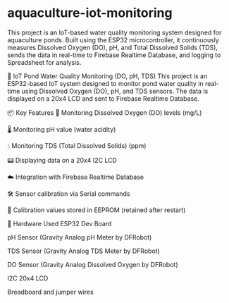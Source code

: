 # aquaculture-iot-monitoring
This project is an IoT-based water quality monitoring system designed for aquaculture ponds. Built using the ESP32 microcontroller, it continuously measures Dissolved Oxygen (DO), pH, and Total Dissolved Solids (TDS), sends the data in real-time to Firebase Realtime Database, and logging to Spreadsheet for analysis.

🌊 IoT Pond Water Quality Monitoring (DO, pH, TDS)
This project is an ESP32-based IoT system designed to monitor pond water quality in real-time using Dissolved Oxygen (DO), pH, and TDS sensors. The data is displayed on a 20x4 LCD and sent to Firebase Realtime Database.

📦 Key Features
🚰 Monitoring Dissolved Oxygen (DO) levels (mg/L)

🌡️ Monitoring pH value (water acidity)

💧 Monitoring TDS (Total Dissolved Solids) (ppm)

📟 Displaying data on a 20x4 I2C LCD

☁️ Integration with Firebase Realtime Database

🛠️ Sensor calibration via Serial commands

💾 Calibration values stored in EEPROM (retained after restart)

🔧 Hardware Used
ESP32 Dev Board

pH Sensor (Gravity Analog pH Meter by DFRobot)

TDS Sensor (Gravity Analog TDS Meter by DFRobot)

DO Sensor (Gravity Analog Dissolved Oxygen by DFRobot)

I2C 20x4 LCD

Breadboard and jumper wires
